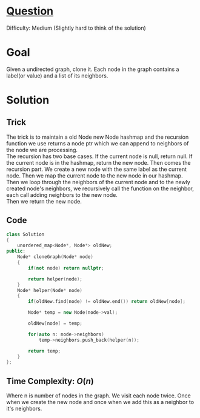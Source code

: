 # [Question](https://leetcode.com/problems/clone-graph/)
Difficulty: Medium (Slightly hard to think of the solution)
# Goal
Given a undirected graph, clone it. Each node in the graph contains a label(or value) and a list of its neighbors.
# Solution
## Trick
The trick is to maintain a old Node new Node hashmap and the recursion function we use returns a node ptr which we can append to neighbors of the node we are processing.   
The recursion has two base cases. If the current node is null, return null. If the current node is in the hashmap, return the new node.
Then comes the recursion part. We create a new node with the same label as the current node. Then we map the current node to the new node in our hashmap.   
Then we loop through the neighbors of the current node and to the newly created node's neighbors, we recursively call the function on the neighbor, each call adding neighbors to the new node.     
Then we return the new node.  
## Code
```cpp
class Solution 
{
    unordered_map<Node*, Node*> oldNew;
public:
    Node* cloneGraph(Node* node) 
    {
        if(not node) return nullptr;

        return helper(node);
    }
    Node* helper(Node* node)
    {
        if(oldNew.find(node) != oldNew.end()) return oldNew[node];

        Node* temp = new Node(node->val);

        oldNew[node] = temp;

        for(auto n: node->neighbors)
            temp->neighbors.push_back(helper(n));

        return temp;
    }
};
```
## Time Complexity: $O(n)$
Where n is number of nodes in the graph. We visit each node twice. Once when we create the new node and once when we add this as a neighbor to it's neighbors.